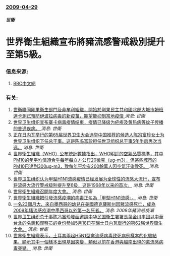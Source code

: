 ### [2009-04-29](/news/2009/04/29/index.md)

##### 世衛
# 世界衛生組織宣布將豬流感警戒級別提升至第5級。




### 信息来源:

1. [BBC中文網](http://news.bbc.co.uk/chinese/simp/hi/newsid_8020000/newsid_8025900/8025947.stm)

### 有关:

1. [世衛聯同剛果衛生部門及非牟利組織，開始於剛果民主共和國北部大城市姆班達卡測試預防伊波拉病毒的新疫苗，期望能抑制當地疫情 ](/zh/news/2018/05/21/世衛聯同剛果衛生部門及非牟利組織-開始於剛果民主共和國北部大城市姆班達卡測試預防伊波拉病毒的新疫苗-期望能抑制當地疫情.md) _消息: 世衛_
2. [世界卫生组织宣布寨卡病毒疫情结束，疫情已降级为疟疾及黄热病等蚊子传播的普通疾病。 ](/zh/news/2016/11/18/世界卫生组织宣布寨卡病毒疫情结束-疫情已降级为疟疾及黄热病等蚊子传播的普通疾病.md) _消息: 世衛_
3. [ 正在日内瓦举行的第65届世界卫生大会选举中国推荐的候选人陈冯富珍女士为世界卫生组织下任总干事。这是陈冯富珍担任世卫组织总干事5年半后再次当选。](/zh/news/2012/05/23/正在日内瓦举行的第65届世界卫生大会选举中国推荐的候选人陈冯富珍女士为世界卫生组织下任总干事-这是陈冯富珍担任世卫组织.md) _消息: 世衛_
4. [ 世界衛生組織（WHO）公布統計數據指出，WHO明訂的空氣品質標準，其中PM10的年平均值須合乎每年每立方公尺20微克（μg-m3），但某些城市的 PM10已達到300μg-m3，致每年平均有200餘萬人因空氣汙染致死。 ](/zh/news/2011/09/27/世界衛生組織-WHO-公布統計數據指出-WHO明訂的空氣品質標準-其中PM10的年平均值須合乎每年每立方公尺20微克.md) _消息: 世衛_
5. [ 世界卫生组织认为甲型H1N1流感疫情已经发展为全球性的流感大流行，宣布将流感大流行警戒级别提升至6级，这是1968年以来的首次。](/zh/news/2009/06/11/世界卫生组织认为甲型H1N1流感疫情已经发展为全球性的流感大流行-宣布将流感大流行警戒级别提升至6级-这是1968年以.md) _消息: 世衛_
6. [ 世界衛生組織召開年度大會。](/zh/news/2009/05/19/世界衛生組織召開年度大會.md) _消息: 世衛_
7. [世界衛生組織把引發流感疫潮的病毒正名為「甲型H1N1流感」。](/zh/news/2009/04/30/世界衛生組織把引發流感疫潮的病毒正名為-甲型H1N1流感.md) _消息: 世衛_
8. [一名23個月大、來自墨西哥的幼兒在美國德克薩斯州因豬流感死亡，成為2009年豬流感疫潮中墨西哥以外第一名死者。](/zh/news/2009/04/29/一名23個月大-來自墨西哥的幼兒在美國德克薩斯州因豬流感死亡-成為2009年豬流感疫潮中墨西哥以外第一名死者.md) _消息: 2009年豬流感疫潮_
9. [世界卫生组织总干事陈冯富珍發函邀請中华民国衛生署署長葉金川率团以中華台北的名義和观察员的身份參加5月18日在瑞士日内瓦舉行的第62届世界衛生大會。](/zh/news/2009/04/28/世界卫生组织总干事陈冯富珍發函邀請中华民国衛生署署長葉金川率团以中華台北的名義和观察员的身份參加5月18日在瑞士日内瓦舉.md) _消息: 世衛_
10. [世界衛生組織表示，土耳其兩起H5N1型禽流感病毒致死病例樣本的化驗結果，顯示其中一個樣本出現基因突變，類似以前在香港與越南出現的禽流感病毒突變。](/zh/news/2006/01/12/世界衛生組織表示-土耳其兩起H5N1型禽流感病毒致死病例樣本的化驗結果-顯示其中一個樣本出現基因突變-類似以前在香港與越.md) _消息: 世衛_
